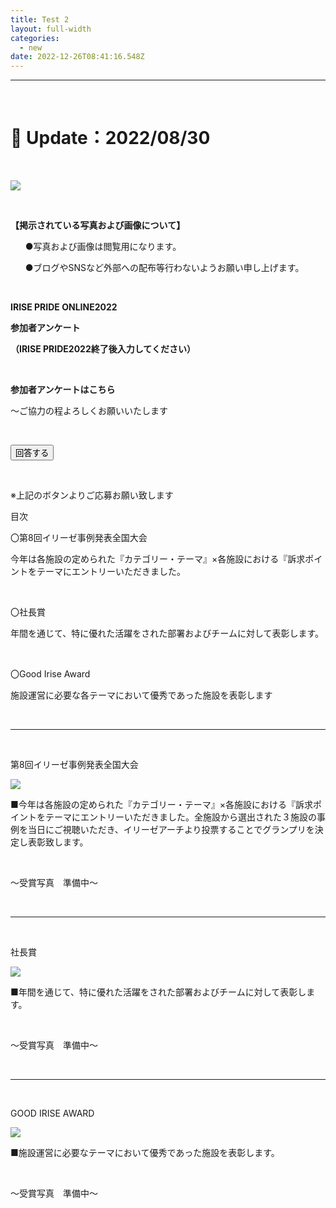 ```yaml
---
title: Test 2
layout: full-width
categories:
  - new
date: 2022-12-26T08:41:16.548Z
---
```

<hr class="border-dashed border-black " />

<br>

<h1 class="black-600 text-right text-xs"> 🔄 Update：2022/08/30</h1>

<br>

![](/images/1574302761.png)

<br>

<div class="border-2 border-black text-base rounded-md  p-6 mr-2">

<span class="text-lg text-center">**【掲示されている写真および画像について】**</span>

<ul class="list-disc list-inside "><P>●写真および画像は閲覧用になります。</span>

●ブログやSNSなど外部への配布等行わないようお願い申し上げます。</span></div><br>

<span class="text-xm text-left"><b>IRISE PRIDE ONLINE2022</b></span>

<span class="text-xm text-left"><b>参加者アンケート</b></span>

<span class="text-xm text-left text-red-600"><b>（IRISE PRIDE2022終了後入力してください）</b>

<br>

<p class="text-2xl text-left text-red-600 text-center"><b>参加者アンケートはこちら</b></p>

<p class="text-sm text-center font-bold">～ご協力の程よろしくお願いいたします</p>

<br>

<div class="flex justify-center">

<a href="https://docs.google.com/forms/d/e/1FAIpQLSfkCntf-JLt8ZBz2jIE5jqc-Eu_B4MrXCXyatN_h61pjhcU1A/viewform" class="btn-push"><button class="bg-yellow-500 rounded shadow border-b-4 border-red-400 hover:bg-yellow-200 font-bold py-1 px-4 rounded-lg ">
回答する </button></a></div>

<br>

<p class="text-xs text-center">※上記のボタンよりご応募お願い致します</p>

<link href="https://cdn.jsdelivr.net/npm/tailwindcss/dist/tailwind.min.css" rel="stylesheet"> <styl

<span class="text-xl text-left font-bold">目次</span>

<span style="text-base">〇<span class="text-lg text-blue-700 text-left font-bold underline">第8回イリーゼ事例発表全国大会</span></span></a>

<span class="text-sm text-left ">今年は各施設の定められた</span><span class="text-sm text-red-600 font-bold">『カテゴリー・テーマ』</span><span class="text-sm  font-bold">×各施設における</span><span class="text-sm text-red-600 font-bold">『訴求ポイント</span><span class="text-sm text-left ">をテーマにエントリーいただきました。</span>

<br>

<span style="text-base">〇<span class="text-lg text-blue-700 text-left font-bold underline">社長賞</span></span>

<span class="text-sm  font-bold">年間を通じて、</span><span class="text-sm font-bold">特に優れた活躍</span><span class="text-sm text-left ">をされた部署およびチームに対して表彰します。</span>

<br>

<span style="text-base">〇<span class="text-lg text-blue-700 text-left  underline">Good Irise Award</span></span>

<span class="text-sm ">施設運営に必要な各テーマにおいて優秀であった施設を表彰します</span>

<br>

<hr class="border-dashed border-black " />

<br>

<span class="text-lg text-left font-bold">第8回イリーゼ事例発表全国大会</span>

![](/images/image11.png)

<span class="text-sm text-left ">■今年は各施設の定められた</span><span class="text-sm text-red-600 font-bold">『カテゴリー・テーマ』</span><span class="text-sm  font-bold">×各施設における</span><span class="text-sm text-red-600 font-bold">『訴求ポイント</span><span class="text-sm text-left ">をテーマにエントリーいただきました。</span><span class="text-sm">全施設から選出された３施設の事例を当日にご視聴いただき、イリーゼアーチより投票することでグランプリを決定し表彰致します。</span>

<br>

<p class="text-lg text-red-600 text-center font-bold">～受賞写真　準備中～</p>

<br>

<hr class="border-dashed border-black " />

<br>

<span class="text-lg text-left font-bold">社長賞</span>

![](/images/image12.png)

<span class="text-sm text-left ">■年間を通じて、特に優れた活躍をされた部署およびチームに対して表彰します。</span>

<br>

<p class="text-lg text-red-600 text-center font-bold">～受賞写真　準備中～</p>

<br>

<hr class="border-dashed border-black " />

<br>

<span class="text-lg text-left font-bold">GOOD IRISE AWARD</span>

![](/images/image-10.png)

<span class="text-sm text-left ">■施設運営に必要なテーマにおいて優秀であった施設を表彰します。</span>

<br>

<p class="text-lg text-red-600 text-center font-bold">～受賞写真　準備中～</p>

<br>